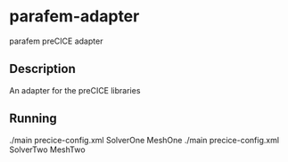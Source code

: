# parafem-adapter
parafem preCICE adapter

## Description
An adapter for the preCICE libraries

## Running
./main precice-config.xml SolverOne MeshOne 
./main precice-config.xml SolverTwo MeshTwo
